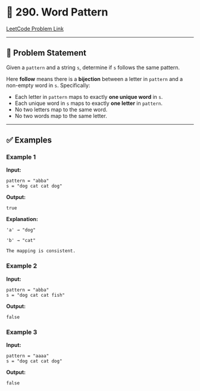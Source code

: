 # 🔡 290. Word Pattern

[LeetCode Problem Link](https://leetcode.com/problems/word-pattern/description/)

---

## 📘 Problem Statement

Given a `pattern` and a string `s`, determine if `s` follows the same pattern.

Here **follow** means there is a **bijection** between a letter in `pattern` and a non-empty word in `s`. Specifically:

- Each letter in `pattern` maps to exactly **one unique word** in `s`.
- Each unique word in `s` maps to exactly **one letter** in `pattern`.
- No two letters map to the same word.
- No two words map to the same letter.

---

## ✅ Examples

### Example 1
**Input:**
```text
pattern = "abba"
s = "dog cat cat dog"
```
**Output:**
```text
true
```

**Explanation:**
```text
'a' → "dog"

'b' → "cat"

The mapping is consistent.
```

### Example 2
**Input:**
```text
pattern = "abba"
s = "dog cat cat fish"
```
**Output:**
```text
false
```

### Example 3
**Input:**
```text
pattern = "aaaa"
s = "dog cat cat dog"
```
**Output:**
```text
false
```

